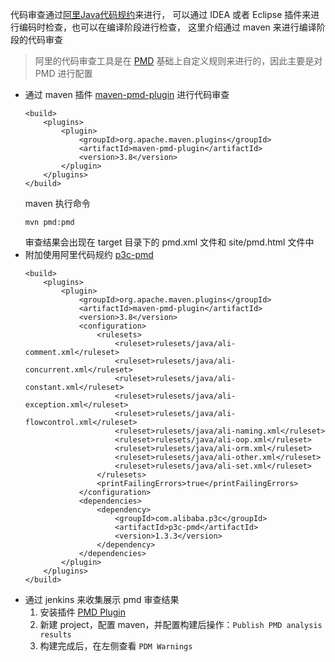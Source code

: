 代码审查通过[阿里Java代码规约](https://github.com/alibaba/p3c)来进行，
可以通过 IDEA 或者 Eclipse 插件来进行编码时检查，也可以在编译阶段进行检查，
这里介绍通过 maven 来进行编译阶段的代码审查

> 阿里的代码审查工具是在 [PMD](https://github.com/pmd/pmd) 基础上自定义规则来进行的，因此主要是对 PMD 进行配置

+ 通过 maven 插件 [maven-pmd-plugin](https://maven.apache.org/plugins/maven-pmd-plugin/) 进行代码审查
    ```
    <build>
        <plugins>
            <plugin>
                <groupId>org.apache.maven.plugins</groupId>
                <artifactId>maven-pmd-plugin</artifactId>
                <version>3.8</version>
            </plugin>
        </plugins>
    </build>
    ```
    maven 执行命令
    ```
    mvn pmd:pmd
    ```
    审查结果会出现在 target 目录下的 pmd.xml 文件和 site/pmd.html 文件中
 + 附加使用阿里代码规约 [p3c-pmd](https://github.com/alibaba/p3c/tree/master/p3c-pmd)
    ```
    <build>
        <plugins>
            <plugin>
                <groupId>org.apache.maven.plugins</groupId>
                <artifactId>maven-pmd-plugin</artifactId>
                <version>3.8</version>
                <configuration>
                    <rulesets>
                        <ruleset>rulesets/java/ali-comment.xml</ruleset>
                        <ruleset>rulesets/java/ali-concurrent.xml</ruleset>
                        <ruleset>rulesets/java/ali-constant.xml</ruleset>
                        <ruleset>rulesets/java/ali-exception.xml</ruleset>
                        <ruleset>rulesets/java/ali-flowcontrol.xml</ruleset>
                        <ruleset>rulesets/java/ali-naming.xml</ruleset>
                        <ruleset>rulesets/java/ali-oop.xml</ruleset>
                        <ruleset>rulesets/java/ali-orm.xml</ruleset>
                        <ruleset>rulesets/java/ali-other.xml</ruleset>
                        <ruleset>rulesets/java/ali-set.xml</ruleset>
                    </rulesets>
                    <printFailingErrors>true</printFailingErrors>
                </configuration>
                <dependencies>
                    <dependency>
                        <groupId>com.alibaba.p3c</groupId>
                        <artifactId>p3c-pmd</artifactId>
                        <version>1.3.3</version>
                    </dependency>
                </dependencies>
            </plugin>
        </plugins>
    </build>
    ```
+ 通过 jenkins 来收集展示 pmd 审查结果
    1. 安装插件 [PMD Plugin](https://wiki.jenkins.io/display/JENKINS/PMD+Plugin)
    2. 新建 project，配置 maven，并配置构建后操作：`Publish PMD analysis results`
    3. 构建完成后，在左侧查看 `PDM Warnings`